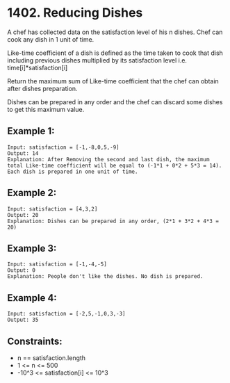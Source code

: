 # 1402. Reducing Dishes

A chef has collected data on the satisfaction level of his n dishes. Chef can cook any dish in 1 unit of time.

Like-time coefficient of a dish is defined as the time taken to cook that dish including previous dishes multiplied by its satisfaction level  i.e.  time[i]*satisfaction[i]

Return the maximum sum of Like-time coefficient that the chef can obtain after dishes preparation.

Dishes can be prepared in any order and the chef can discard some dishes to get this maximum value.

## Example 1:

```
Input: satisfaction = [-1,-8,0,5,-9]
Output: 14
Explanation: After Removing the second and last dish, the maximum total Like-time coefficient will be equal to (-1*1 + 0*2 + 5*3 = 14). Each dish is prepared in one unit of time.
```

## Example 2:

```
Input: satisfaction = [4,3,2]
Output: 20
Explanation: Dishes can be prepared in any order, (2*1 + 3*2 + 4*3 = 20)
```

## Example 3:

```
Input: satisfaction = [-1,-4,-5]
Output: 0
Explanation: People don't like the dishes. No dish is prepared.
```

## Example 4:

```
Input: satisfaction = [-2,5,-1,0,3,-3]
Output: 35
```

## Constraints:

* n == satisfaction.length
* 1 <= n <= 500
* -10^3 <= satisfaction[i] <= 10^3